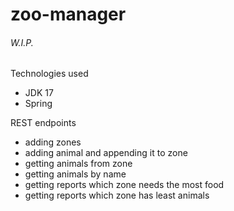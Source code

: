# zoo-manager
###### W.I.P.
Technologies used
- JDK 17
- Spring

REST endpoints
- adding zones
- adding animal and appending it to zone
- getting animals from zone
- getting animals by name
- getting reports which zone needs the most food
- getting reports which zone has least animals
